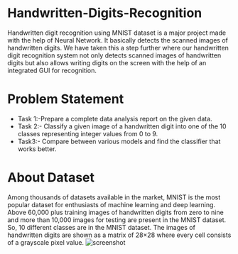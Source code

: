 # Handwritten-Digits-Recognition
Handwritten digit recognition using MNIST dataset is a major project made with the help of Neural Network. It basically detects the scanned images of handwritten digits. 
We have taken this a step further where our handwritten digit recognition system not only detects scanned images of handwritten digits but also allows writing digits on the screen with the help of an integrated GUI for recognition. 

# Problem Statement
* Task 1:-Prepare a complete data analysis report on the given data.
* Task 2:- Classify a given image of a handwritten digit into one of the 10 classes
  representing integer values from 0 to 9.
* Task3:- Compare between various models and find the classifier that works
  better.

# About Dataset
Among thousands of datasets available in the market, MNIST is the most popular dataset for enthusiasts of machine learning and deep learning. Above 60,000 plus training images of handwritten digits from zero to nine and more than 10,000 images for testing are present in the MNIST dataset. So, 10 different classes are in the MNIST dataset. The images of handwritten digits are shown as a matrix of 28×28 where every cell consists of a grayscale pixel value.
![screenshot](https://github.com/AbhishekDighule/Handwritten-Digits-Recognition/assets/145597070/4cf2164b-933a-4982-b2cc-5a201533fee4)
